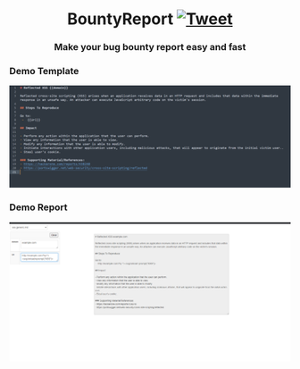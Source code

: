 <h1 align="center">BountyReport <a href="https://twitter.com/intent/tweet?text=BountyReport%20-%20Make%20your%20bug%20bounty%20report%20easy%20and%20fast.%0A%0Ahttps://github.com/khanjanny/BountyReport&hashtags=bugbounty,bugbountytips,infosec"><img src="https://img.shields.io/badge/Tweet--lightgrey?logo=twitter&style=social" alt="Tweet" height="20"/></a></h1>
<h3 align="center">Make your bug bounty report easy and fast</h3>


### Demo Template

![Demo Template](templ.png)


### Demo Report

![Demo Report](xss_.png)

